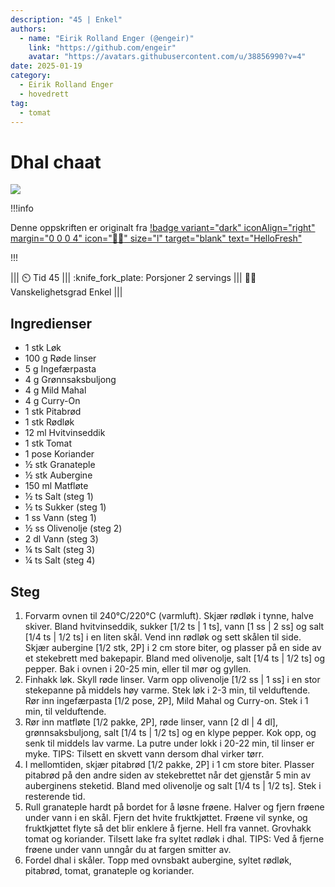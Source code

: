 ```yaml
---
description: "45 | Enkel"
authors:
  - name: "Eirik Rolland Enger (@engeir)"
    link: "https://github.com/engeir"
    avatar: "https://avatars.githubusercontent.com/u/38856990?v=4"
date: 2025-01-19
category:
  - Eirik Rolland Enger
  - hovedrett
tag:
  - tomat
---
```


# Dhal chaat

![](/static/dhal-chaat/dhal-chaat.webp)

!!!info

Denne oppskriften er originalt fra
[!badge variant="dark" iconAlign="right" margin="0 0 0 4" icon=":cook:" size="l" target="blank" text="HelloFresh"](https://www.hellofresh.no/recipes/indisk-dhal-chaat-66ab2aebf66002bbd100ae96)

!!!

<!-- dprint-ignore-start -->
||| :timer_clock: Tid
45
||| :knife_fork_plate: Porsjoner
2 servings
||| :cook: Vanskelighetsgrad
Enkel
|||
<!-- dprint-ignore-end -->

## Ingredienser

- 1 stk Løk
- 100 g Røde linser
- 5 g Ingefærpasta
- 4 g Grønnsaksbuljong
- 4 g Mild Mahal
- 4 g Curry-On
- 1 stk Pitabrød
- 1 stk Rødløk
- 12 ml Hvitvinseddik
- 1 stk Tomat
- 1 pose Koriander
- ½ stk Granateple
- ½ stk Aubergine
- 150 ml Matfløte
- ½ ts Salt (steg 1)
- ½ ts Sukker (steg 1)
- 1 ss Vann (steg 1)
- ½ ss Olivenolje (steg 2)
- 2 dl Vann (steg 3)
- ¼ ts Salt (steg 3)
- ¼ ts Salt (steg 4)

## Steg

1. Forvarm ovnen til 240°C/220°C (varmluft). Skjær rødløk i tynne, halve skiver. Bland hvitvinseddik, sukker [1/2 ts | 1 ts], vann [1 ss | 2 ss] og salt [1/4 ts | 1/2 ts] i en liten skål. Vend inn rødløk og sett skålen til side. Skjær aubergine [1/2 stk, 2P] i 2 cm store biter, og plasser på en side av et stekebrett med bakepapir. Bland med olivenolje, salt [1/4 ts | 1/2 ts] og pepper. Bak i ovnen i 20-25 min, eller til mør og gyllen.
2. Finhakk løk. Skyll røde linser. Varm opp olivenolje [1/2 ss | 1 ss] i en stor stekepanne på middels høy varme. Stek løk i 2-3 min, til velduftende. Rør inn ingefærpasta [1/2 pose, 2P], Mild Mahal og Curry-on. Stek i 1 min, til velduftende.
3. Rør inn matfløte [1/2 pakke, 2P], røde linser, vann [2 dl | 4 dl], grønnsaksbuljong, salt [1/4 ts | 1/2 ts] og en klype pepper. Kok opp, og senk til middels lav varme. La putre under lokk i 20-22 min, til linser er myke. TIPS: Tilsett en skvett vann dersom dhal virker tørr.
4. I mellomtiden, skjær pitabrød [1/2 pakke, 2P] i 1 cm store biter. Plasser pitabrød på den andre siden av stekebrettet når det gjenstår 5 min av auberginens steketid. Bland med olivenolje og salt [1/4 ts | 1/2 ts]. Stek i resterende tid.
5. Rull granateple hardt på bordet for å løsne frøene. Halver og fjern frøene under vann i en skål. Fjern det hvite fruktkjøttet. Frøene vil synke, og fruktkjøttet flyte så det blir enklere å fjerne. Hell fra vannet. Grovhakk tomat og koriander. Tilsett lake fra syltet rødløk i dhal. TIPS: Ved å fjerne frøene under vann unngår du at fargen smitter av.
6. Fordel dhal i skåler. Topp med ovnsbakt aubergine, syltet rødløk, pitabrød, tomat, granateple og koriander.

<script type="application/ld+json">
{
  "author": {
    "@type": "Person",
    "name": "HelloFresh",
    "url": "https://www.hellofresh.no/recipes/indisk-dhal-chaat-66ab2aebf66002bbd100ae96"
  },
  "description": "Dhal chaat er en indisk linsesalat som er veldig populær som gatemat. I dag lager vi den i form av en smakfull currygryte med fargerike toppinger. Vi lager dhal med røde linser og matfløte, og smaksetter den med ingefærpasta og våre egne krydderblandinger, Mild Mahal og Curry-on. Deretter topper vi gryten med krutonger av ristede pitabrød, syltet rødløk, grovhakket tomat, fersk koriander og granateple.",
  "image": "https://img.hellofresh.com/f_auto,fl_lossy,h_640,q_auto,w_1200/hellofresh_s3/image/HF_Y24_R21_BW17_SE_V21805-1_mainlow-a8e4882b.jpg",
  "keywords": [
    "Vegetar",
    "Rask",
    "Under 650 kcal",
    "Klimasmart",
    "new",
    "SEO"
  ],
  "site_name": "HelloFresh",
  "@context": "https://schema.org",
  "@type": "Recipe",
  "recipeCategory": "",
  "cookTime": 20,
  "recipeCuisine": "Indiske",
  "publisher": {
    "@type": "Organization",
    "name": "hellofresh.com"
  },
  "recipeIngredient": [
    "1 stk Løk",
    "100 g Røde linser",
    "5 g Ingefærpasta",
    "4 g Grønnsaksbuljong",
    "4 g Mild Mahal",
    "4 g Curry-On",
    "1 stk Pitabrød",
    "1 stk Rødløk",
    "12 ml Hvitvinseddik",
    "1 stk Tomat",
    "1 pose Koriander",
    "½ stk Granateple",
    "½ stk Aubergine",
    "150 ml Matfløte",
    "½ ts Salt (steg 1)",
    "½ ts Sukker (steg 1)",
    "1 ss Vann (steg 1)",
    "½ ss Olivenolje (steg 2)",
    "2 dl Vann (steg 3)",
    "¼ ts Salt (steg 3)",
    "¼ ts Salt (steg 4)"
  ],
  "recipeInstructions": [
    {
      "@type": "HowToStep",
      "text": "Forvarm ovnen til 240°C/220°C (varmluft). Skjær rødløk i tynne, halve skiver. Bland hvitvinseddik, sukker [1/2 ts | 1 ts], vann [1 ss | 2 ss] og salt [1/4 ts | 1/2 ts] i en liten skål. Vend inn rødløk og sett skålen til side. Skjær aubergine [1/2 stk, 2P] i 2 cm store biter, og plasser på en side av et stekebrett med bakepapir. Bland med olivenolje, salt [1/4 ts | 1/2 ts] og pepper. Bak i ovnen i 20-25 min, eller til mør og gyllen."
    },
    {
      "@type": "HowToStep",
      "text": "Finhakk løk. Skyll røde linser. Varm opp olivenolje [1/2 ss | 1 ss] i en stor stekepanne på middels høy varme. Stek løk i 2-3 min, til velduftende. Rør inn ingefærpasta [1/2 pose, 2P], Mild Mahal og Curry-on. Stek i 1 min, til velduftende."
    },
    {
      "@type": "HowToStep",
      "text": "Rør inn matfløte [1/2 pakke, 2P], røde linser, vann [2 dl | 4 dl], grønnsaksbuljong, salt [1/4 ts | 1/2 ts] og en klype pepper. Kok opp, og senk til middels lav varme. La putre under lokk i 20-22 min, til linser er myke. TIPS: Tilsett en skvett vann dersom dhal virker tørr."
    },
    {
      "@type": "HowToStep",
      "text": "I mellomtiden, skjær pitabrød [1/2 pakke, 2P] i 1 cm store biter. Plasser pitabrød på den andre siden av stekebrettet når det gjenstår 5 min av auberginens steketid. Bland med olivenolje og salt [1/4 ts | 1/2 ts]. Stek i resterende tid."
    },
    {
      "@type": "HowToStep",
      "text": "Rull granateple hardt på bordet for å løsne frøene. Halver og fjern frøene under vann i en skål. Fjern det hvite fruktkjøttet. Frøene vil synke, og fruktkjøttet flyte så det blir enklere å fjerne. Hell fra vannet. Grovhakk tomat og koriander. Tilsett lake fra syltet rødløk i dhal. TIPS: Ved å fjerne frøene under vann unngår du at fargen smitter av."
    },
    {
      "@type": "HowToStep",
      "text": "Fordel dhal i skåler. Topp med ovnsbakt aubergine, syltet rødløk, pitabrød, tomat, granateple og koriander."
    }
  ],
  "inLanguage": "nb-NO",
  "nutrition": {
    "@type": "NutritionInformation",
    "calories": "539 kcal",
    "fatContent": "19.7 g",
    "saturatedFatContent": "9.2 g",
    "carbohydrateContent": "61.7 g",
    "sugarContent": "20.6 g",
    "proteinContent": "18.7 g",
    "sodiumContent": "408 mg",
    "servingSize": "423"
  },
  "prepTime": 25,
  "name": "Indisk dhal chaat med sprøtt pitabrød og granateple",
  "totalTime": 45,
  "recipeYield": "2 servings",
  "pattern": "indisk-dhal-chaat-med-sprott-pitabrod-og-granateple"
}
</script>
